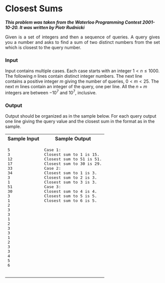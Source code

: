 # Closest Sums #

***This problem was taken from the Waterloo Programming Contest 2001-10-20. It was written by Piotr Rudnicki***

<p align="justify">
Given is a set of integers and then a sequence of queries. A query gives you a number and asks to find a sum of two distinct numbers from the set which is
closest to the query number.

### Input ###
Input contains multiple cases. Each case starts with an integer $1 < n \le 1000$. The following $n$ lines contain distinct integer numbers. The next line
contains a positive integer $m$ giving the number of queries, $0 < m < 25$. The next $m$ lines contain an integer of the query, one per line. All the $n + m$ 
integers are between $-10^7$ and $10^7$, inclusive.

### Output ###
Output should be organized as in the sample below. For each query output one line giving the query value and the closest sum in the format as in the sample.

</p>

<table>
  <tr>
    <th>Sample Input</th>
    <th>Sample Output</th>
  </tr>
  <tr>
    <td valign="top">
    <pre>
5
3
12
17
33
34
3
1
51
30
3
1
2
3
3
1
2
3
3
1
2
3
3
4
5
6
    </pre>
    </td>
    <td valign="top">
    <pre>
Case 1:
Closest sum to 1 is 15.
Closest sum to 51 is 51.
Closest sum to 30 is 29.
Case 2:
Closest sum to 1 is 3.
Closest sum to 2 is 3.
Closest sum to 3 is 3.
Case 3:
Closest sum to 4 is 4.
Closest sum to 5 is 5.
Closest sum to 6 is 5.
    </pre>
    </td>
  </tr>
</table>
